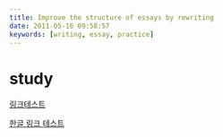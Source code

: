 ```yaml
---
title: Improve the structure of essays by rewriting
date: 2011-05-16 09:58:57
keywords: [writing, essay, practice]
---
```


# study

[링크테스트](doc/test2.md)

[한글 링크 테스트](/doc/한글%20테스트.md)
